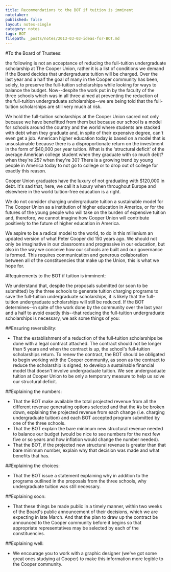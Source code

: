 ```yaml
---
title: Recommendations to the BOT if tuition is imminent
notetaker: 
published: false
layout: notes-single
category: notes
tags: BOT
filepath: _posts/notes/2013-03-03-ideas-for-BOT.md
---
```


#To the Board of Trustees: 

the following is not an acceptance of reducing the full-tuition undergraduate scholarship at The Cooper Union, rather it is a list of conditions we demand if the Board decides that undergraduate tuition will be charged. Over the last year and a half the goal of many in the Cooper community has been, solely, to preserve the full-tuition scholarships while looking for ways to balance the budget. Now--despite the work put in by the faculty of the three schools which was in all three aimed at preventing the reduction of the full-tuition undergraduate scholarships--we are being told that the full-tuition scholarships are still very much at risk.

We hold the full-tuition scholarships at the Cooper Union sacred not only because we have benefitted from them but because our school is a model for schools around the country and the world where students are stacked with debt when they graduate and, in spite of their expensive degree, can't even get a job. American higher education today is based on a model that is unsustainable because there is a disproportionate return on the investment in the form of $40,000 per year tuition. What is the 'structural deficit' of the average American college student when they graduate with so much debt? when they're 25? when they're 30? There is a growing trend by young people in America today to not go to college or to drop out of college for exactly this reason. 

Cooper Union graduates have the luxury of not graduating with $120,000 in debt. It's sad that, here, we call it a luxury when throughout Europe and elsewhere in the world tuition-free education is a right.

We do not consider charging undergraduate tuition a sustainable model for The Cooper Union as a institution of higher education in America, or for the futures of the young people who will take on the burden of expensive tuition and, therefore, we cannot imagine how Cooper Union will contribute positively to the future of higher education in America. 

We aspire to be a radical model to the world, to do in this millenium an updated version of what Peter Cooper did 150 years ago. We should not only be imaginative in our classrooms and progressive in our education, but also in the way we conceive how our schools are built and our governance is formed. This requires communication and generous collaboration between all of the constituencies that make up the Union, this is what we hope for. 

#Requirements to the BOT if tuition is imminent:

We understand that, despite the proposals submitted (or soon to be submitted) by the three schools to generate tuition charging programs to save the full-tuition undergraduate scholarships, it is likely that the full-tuition undergraduate scholarships will still be reduced. If the BOT determines--in spite of the work done by the community over the last year and a half to avoid exactly this--that reducing the full-tuition undergraduate scholarships is necessary, we ask some things of you:

##Ensuring reversibility:
- That the establishment of a reduction of the full-tuition scholarships be done with a legal contract attached. The contract should not be longer than 5 years and when the contract is up, the school's full-tuition scholarships return. To renew the contract, the BOT should be obligated to begin working with the Cooper community, as soon as the contract to reduce the scholarship is signed, to develop a sustainable financial model that doesn't involve undergraduate tuition. We see undergraduate tuition at Cooper Union to be only a temporary measure to help us solve our structural deficit. 

##Explaining the numbers:
- That the BOT make available the total projected revenue from all the different revenue generating options selected and that the #s be broken down, explaining the projected revenue from each change (i.e. charging undergraduate tuition) and each BOT accepted program submitted by one of the three schools. 
- That the BOT explain the bare minimum new structural revenue needed to balance our budget (would be nice to see numbers for the next few five or so years and how inflation would change the number needed). 
- That the BOT, if the projected new structural revenue is greater than that bare minimum number, explain why that decision was made and what benefits that has.

##Explaining the choices:
- That the BOT issue a statement explaining why in addition to the programs outlined in the proposals from the three schools, why undergraduate tuition was still necessary.

##Explaining soon:
- That these things be made public in a timely manner, within two weeks of the Board's public announcement of their decisions, which we are expecting in late March. And that the plan to draw up the contract be announced to the Cooper community before it begins so that appropriate representatives may be selected by each of the constituencies.

##Explaining well:
- We encourage you to work with a graphic designer (we've got some great ones studying at Cooper) to make this information more legible to the Cooper community.